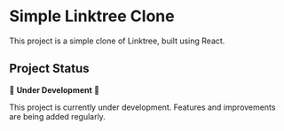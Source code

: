 # Simple Linktree Clone

This project is a simple clone of Linktree, built using React.

## Project Status

🚧 **Under Development** 🚧

This project is currently under development. Features and improvements are being added regularly.
